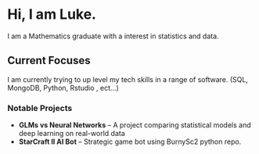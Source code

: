 # Hi, I am Luke.
I am a Mathematics graduate with a interest in statistics and data.
## Current Focuses
I am currently trying to up level my tech skills in a range of software. (SQL, MongoDB, Python, Rstudio , ect...)
### Notable Projects
- **GLMs vs Neural Networks** – A project comparing statistical models and deep learning on real-world data  
- **StarCraft II AI Bot** – Strategic game bot using BurnySc2 python repo.  

<!--
**LukeLondesbrough/LukeLondesbrough** is a ✨ _special_ ✨ repository because its `README.md` (this file) appears on your GitHub profile.

Here are some ideas to get you started:

- 🔭 I’m currently working on ...
- 🌱 I’m currently learning ...
- 👯 I’m looking to collaborate on ...
- 🤔 I’m looking for help with ...
- 💬 Ask me about ...
- 📫 How to reach me: ...
- 😄 Pronouns: ...
- ⚡ Fun fact: ...
-->
